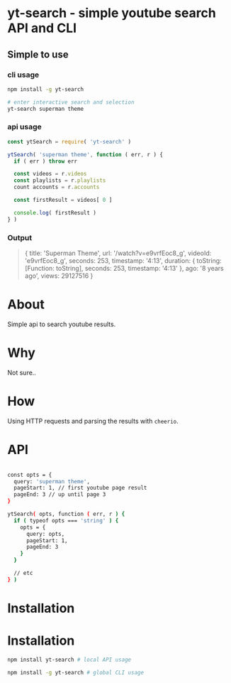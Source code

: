 #  yt-search - simple youtube search API and CLI

## Simple to use

### cli usage
```bash
npm install -g yt-search

# enter interactive search and selection
yt-search superman theme
```

### api usage
```js
const ytSearch = require( 'yt-search' )

ytSearch( 'superman theme', function ( err, r ) {
  if ( err ) throw err

  const videos = r.videos
  const playlists = r.playlists
  count accounts = r.accounts

  const firstResult = videos[ 0 ]

  console.log( firstResult )
} )
```

### Output
> {
>   title: 'Superman Theme',
>   url: '/watch?v=e9vrfEoc8_g',
>   videoId: 'e9vrfEoc8_g',
>   seconds: 253,
>   timestamp: '4:13',
>   duration: {
>     toString: [Function: toString],
>     seconds: 253,
>     timestamp: '4:13'
>   },
>   ago: '8 years ago',
>   views: 29127516
> }

# About
Simple api to search youtube results.

# Why
Not sure..

# How
Using HTTP requests and parsing the results with `cheerio`.

# API
```bash

const opts = {
  query: 'superman theme',
  pageStart: 1, // first youtube page result
  pageEnd: 3 // up until page 3
}

ytSearch( opts, function ( err, r ) {
  if ( typeof opts === 'string' ) {
    opts = {
      query: opts,
      pageStart: 1,
      pageEnd: 3
    }
  }

  // etc
} )
```

# Installation
# Installation
```bash
npm install yt-search # local API usage
```

```bash
npm install -g yt-search # global CLI usage
```

